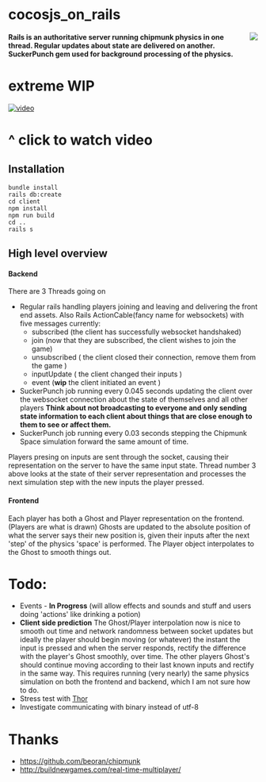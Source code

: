 # cocosjs_on_rails

<img align="right" src="http://i.imgur.com/KA3OaVG.png" />

#### Rails is an authoritative server running chipmunk physics in one thread. Regular updates about state are delivered on another. SuckerPunch gem used for background processing of the physics.

# extreme WIP

[![video][2]][1]

  [1]: https://drive.google.com/file/d/0B30Vmzi9uv6keXFfTC11aHBtS2s/view?usp=sharing
  [2]: http://i.imgur.com/jcXdik2.jpg (hover text)

# ^ click to watch video

## Installation
```
bundle install
rails db:create
cd client
npm install
npm run build
cd ..
rails s
```

## High level overview
#### Backend
There are 3 Threads going on
+ Regular rails handling players joining and leaving and delivering the front end assets. Also Rails ActionCable(fancy name for websockets) with five messages currently:
    * subscribed (the client has successfully websocket handshaked)
    * join (now that they are subscribed, the client wishes to join the game)
    * unsubscribed ( the client closed their connection, remove them from the game )
    * inputUpdate ( the client changed their inputs )
    * event (**wip** the client initiated an event )
&nbsp;
+ SuckerPunch job running every 0.045 seconds updating the client over the websocket connection about the state of themselves and all other players
**Think about not broadcasting to everyone and only sending state information to each client about things that are close enough to them to see or affect them.**
&nbsp;
+ SuckerPunch job running every 0.03 seconds stepping the Chipmunk Space simulation forward the same amount of time.

Players presing on inputs are sent through the socket, causing their representation on the server to have the same input state. Thread number 3 above looks at the state of their server representation and processes the next simulation step with the new inputs the player pressed.

#### Frontend
Each player has both a Ghost and Player representation on the frontend. (Players are what is drawn) Ghosts are updated to the absolute position of what the server says their new position is, given their inputs after the next 'step' of the physics 'space' is performed. The Player object interpolates to the Ghost to smooth things out.

# Todo:
+ Events - **In Progress** (will allow effects and sounds and stuff and users doing 'actions' like drinking a potion)
&nbsp;
+ **Client side prediction**
The Ghost/Player interpolation now is nice to smooth out time and network randomness between socket updates but ideally the player should begin moving (or whatever) the instant the input is pressed and when the server responds, rectify the difference with the player's Ghost smoothly, over time. The other players Ghost's should continue moving according to their last known inputs and rectify in the same way. This requires running (very nearly) the same physics simulation on both the frontend and backend, which I am not sure how to do.
&nbsp;
+ Stress test with [Thor](https://github.com/observing/thor)
+ Investigate communicating with binary instead of utf-8

# Thanks
* https://github.com/beoran/chipmunk
* http://buildnewgames.com/real-time-multiplayer/
